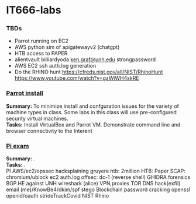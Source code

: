 # IT666-labs

### TBDs
- Parrot running on EC2
- AWS python sim of apigatewayv2 (chatgpt)
- HTB access to PAPER
- alientvault billiardyoda ken.graf@unh.edu strongpassword
- AWS EC2 ssh auth.log generation
- Do the RHINO hunt https://cfreds.nist.gov/all/NIST/RhinoHunt
  https://www.youtube.com/watch?v=gzWiWH4skRE

### [Parrot install](./parrot.md)
__Summary:__ To minimize install and confguration issues for the variety of machine types in class.
Some labs in this class will use pre-configured security virtual machines.  
__Tasks:__ Install VirtualBox and Parrot VM.  Demonstrate command line and browser connectivity to the Interent

### [Pi exam](./pi.md)
__Summary:__ .  
__Tasks:__ .  
PI
AWS/ec2/opssec
hacksplaining
gruyere
htb: 2million
HTB: Paper
SCAP: chromium/ublock
ec2 auth.log
offsec: dc-1 (reverse shell)
GHIDRA
forensics
BGP.HE against UNH
wireshark (alice)
VPN,proxies
TOR
DNS hack(exfil)
email (me)/KnowBe4/dkim/spf
stego
Blockchain
password cracking
openssl
openid/oauth
strideTrackCovid
NIST Rhino

